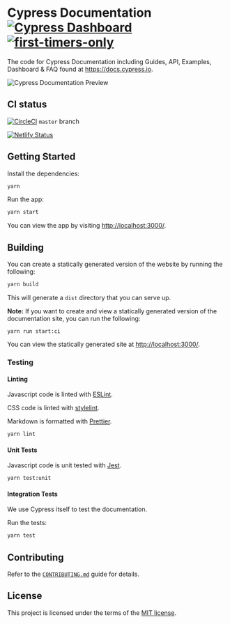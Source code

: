 # Cypress Documentation [![Cypress Dashboard](https://img.shields.io/badge/cypress-dashboard-brightgreen.svg)](https://dashboard.cypress.io/#/projects/ma3dkn/runs) [![first-timers-only](http://img.shields.io/badge/first--timers--only-friendly-blue.svg)](https://github.com/cypress-io/cypress-documentation/labels/first-timers-only)

The code for Cypress Documentation including Guides, API, Examples, Dashboard &
FAQ found at https://docs.cypress.io.

![Cypress Documentation Preview](https://user-images.githubusercontent.com/11802078/112329249-09547100-8c85-11eb-97fe-8a52e4245874.png)

## CI status

[![CircleCI](https://circleci.com/gh/cypress-io/cypress-documentation/tree/master.svg?style=svg)](https://circleci.com/gh/cypress-io/cypress-documentation/tree/master)
`master` branch

[![Netlify Status](https://api.netlify.com/api/v1/badges/dbf22ada-b50c-49b0-a933-bf02e87d25d1/deploy-status)](https://app.netlify.com/sites/cypress-docs/deploys)

## Getting Started

Install the dependencies:

```sh
yarn
```

Run the app:

```sh
yarn start
```

You can view the app by visiting
[http://localhost:3000/](http://localhost:3000/).

## Building

You can create a statically generated version of the website by running the
following:

```sh
yarn build
```

This will generate a `dist` directory that you can serve up.

**Note:** If you want to create and view a statically generated version of the
documentation site, you can run the following:

```
yarn run start:ci
```

You can view the statically generated site at
[http://localhost:3000/](http://localhost:3000).

### Testing

#### Linting

Javascript code is linted with [ESLint](https://eslint.org/).

CSS code is linted with [stylelint](https://stylelint.io/).

Markdown is formatted with [Prettier](https://prettier.io/).

```sh
yarn lint
```

#### Unit Tests

Javascript code is unit tested with [Jest](https://jestjs.io/).

```sh
yarn test:unit
```

#### Integration Tests

We use Cypress itself to test the documentation.

Run the tests:

```sh
yarn test
```

## Contributing

Refer to the [`CONTRIBUTING.md`](/CONTRIBUTING.md) guide for details.

## License

This project is licensed under the terms of the [MIT license](/LICENSE.md).
